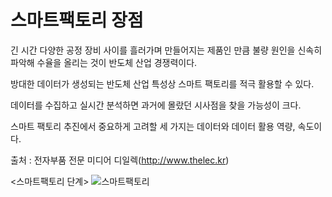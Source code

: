 # 스마트팩토리 장점 

긴 시간 다양한 공정 장비 사이를 흘러가며 만들어지는 제품인 만큼 불량 원인을 신속히 파악해 수율을 올리는 것이 반도체 산업 경쟁력이다.

방대한 데이터가 생성되는 반도체 산업 특성상 스마트 팩토리를 적극 활용할 수 있다.

데이터를 수집하고 실시간 분석하면 과거에 몰랐던 시사점을 찾을 가능성이 크다.

스마트 팩토리 추진에서 중요하게 고려할 세 가지는 데이터와 데이터 활용 역량, 속도이다.

출처 : 전자부품 전문 미디어 디일렉(http://www.thelec.kr)


<스마트팩토리 단계>
![스마트팩토리](https://user-images.githubusercontent.com/53909511/129582876-554d25ef-5ed6-4696-a1f3-02e09fc5e413.PNG)

